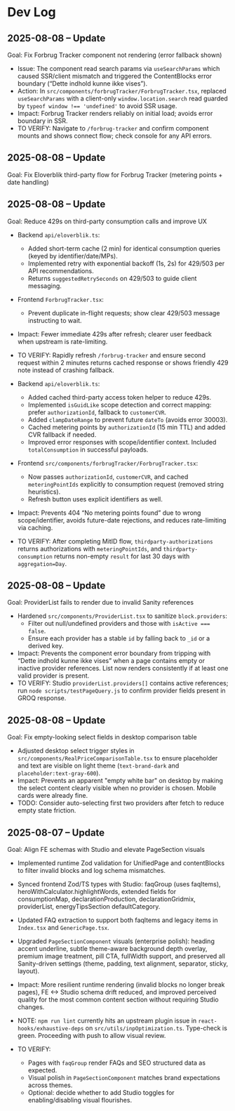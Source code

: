 # Dev Log

## 2025-08-08 – Update
Goal: Fix Forbrug Tracker component not rendering (error fallback shown)

- Issue: The component read search params via `useSearchParams` which caused SSR/client mismatch and triggered the ContentBlocks error boundary (“Dette indhold kunne ikke vises”).
- Action: In `src/components/forbrugTracker/ForbrugTracker.tsx`, replaced `useSearchParams` with a client-only `window.location.search` read guarded by `typeof window !== 'undefined'` to avoid SSR usage.
- Impact: Forbrug Tracker renders reliably on initial load; avoids error boundary in SSR.
- TO VERIFY: Navigate to `/forbrug-tracker` and confirm component mounts and shows connect flow; check console for any API errors.

## 2025-08-08 – Update
Goal: Fix Eloverblik third-party flow for Forbrug Tracker (metering points + date handling)
## 2025-08-08 – Update
Goal: Reduce 429s on third-party consumption calls and improve UX

- Backend `api/eloverblik.ts`:
  - Added short-term cache (2 min) for identical consumption queries (keyed by identifier/date/MPs).
  - Implemented retry with exponential backoff (1s, 2s) for 429/503 per API recommendations.
  - Returns `suggestedRetrySeconds` on 429/503 to guide client messaging.
- Frontend `ForbrugTracker.tsx`:
  - Prevent duplicate in-flight requests; show clear 429/503 message instructing to wait.
- Impact: Fewer immediate 429s after refresh; clearer user feedback when upstream is rate-limiting.
- TO VERIFY: Rapidly refresh `/forbrug-tracker` and ensure second request within 2 minutes returns cached response or shows friendly 429 note instead of crashing fallback.

- Backend `api/eloverblik.ts`:
  - Added cached third-party access token helper to reduce 429s.
  - Implemented `isGuidLike` scope detection and correct mapping: prefer `authorizationId`, fallback to `customerCVR`.
  - Added `clampDateRange` to prevent future `dateTo` (avoids error 30003).
  - Cached metering points by `authorizationId` (15 min TTL) and added CVR fallback if needed.
  - Improved error responses with scope/identifier context. Included `totalConsumption` in successful payloads.
- Frontend `src/components/forbrugTracker/ForbrugTracker.tsx`:
  - Now passes `authorizationId`, `customerCVR`, and cached `meteringPointIds` explicitly to consumption request (removed string heuristics).
  - Refresh button uses explicit identifiers as well.
- Impact: Prevents 404 “No metering points found” due to wrong scope/identifier, avoids future-date rejections, and reduces rate-limiting via caching.
- TO VERIFY: After completing MitID flow, `thirdparty-authorizations` returns authorizations with `meteringPointIds`, and `thirdparty-consumption` returns non-empty `result` for last 30 days with `aggregation=Day`.

## 2025-08-08 – Update
Goal: ProviderList fails to render due to invalid Sanity references

- Hardened `src/components/ProviderList.tsx` to sanitize `block.providers`:
  - Filter out null/undefined providers and those with `isActive === false`.
  - Ensure each provider has a stable `id` by falling back to `_id` or a derived key.
- Impact: Prevents the component error boundary from tripping with “Dette indhold kunne ikke vises” when a page contains empty or inactive provider references. List now renders consistently if at least one valid provider is present.
- TO VERIFY: Studio `providerList.providers[]` contains active references; run `node scripts/testPageQuery.js` to confirm provider fields present in GROQ response.

## 2025-08-08 – Update
Goal: Fix empty-looking select fields in desktop comparison table

- Adjusted desktop select trigger styles in `src/components/RealPriceComparisonTable.tsx` to ensure placeholder and text are visible on light theme (`text-brand-dark` and `placeholder:text-gray-600`).
- Impact: Prevents an apparent "empty white bar" on desktop by making the select content clearly visible when no provider is chosen. Mobile cards were already fine.
- TODO: Consider auto-selecting first two providers after fetch to reduce empty state friction.

## 2025-08-07 – Update
Goal: Align FE schemas with Studio and elevate PageSection visuals

- Implemented runtime Zod validation for UnifiedPage and contentBlocks to filter invalid blocks and log schema mismatches.
- Synced frontend Zod/TS types with Studio: faqGroup (uses faqItems), heroWithCalculator.highlightWords, extended fields for consumptionMap, declarationProduction, declarationGridmix, providerList, energyTipsSection defaultCategory.
- Updated FAQ extraction to support both faqItems and legacy items in `Index.tsx` and `GenericPage.tsx`.
- Upgraded `PageSectionComponent` visuals (enterprise polish): heading accent underline, subtle theme-aware background depth overlay, premium image treatment, pill CTA, fullWidth support, and preserved all Sanity-driven settings (theme, padding, text alignment, separator, sticky, layout).

- Impact: More resilient runtime rendering (invalid blocks no longer break pages), FE <-> Studio schema drift reduced, and improved perceived quality for the most common content section without requiring Studio changes.

- NOTE: `npm run lint` currently hits an upstream plugin issue in `react-hooks/exhaustive-deps` on `src/utils/inpOptimization.ts`. Type-check is green. Proceeding with push to allow visual review.

- TO VERIFY:
  - Pages with `faqGroup` render FAQs and SEO structured data as expected.
  - Visual polish in `PageSectionComponent` matches brand expectations across themes.
  - Optional: decide whether to add Studio toggles for enabling/disabling visual flourishes.
